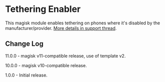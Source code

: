 # Tethering Enabler
This magisk module enables tethering on phones where it's disabled by the manufacturer/provider. [More details in support thread](http://forum.xda-developers.com/apps/magisk/module-tethering-enabler-testers-t3476625).

## Change Log
11.0.0
    - magisk v11-compatible release, use of template v2.

10.0.0
    - magisk v10-compatible release.

1.0.0
    - Initial release.
